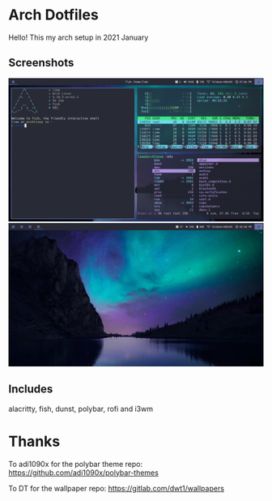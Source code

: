 # Arch Dotfiles
Hello! This my arch setup in 2021 January
## Screenshots
![ss1](2021-01-09-190602_1366x768_scrot.png)
![ss2](2021-01-10-1610287121_.jpg)
## Includes
alacritty, fish, dunst, polybar, rofi and i3wm
# Thanks
To adi1090x for the polybar theme repo: https://github.com/adi1090x/polybar-themes 

To DT for the wallpaper repo: https://gitlab.com/dwt1/wallpapers

